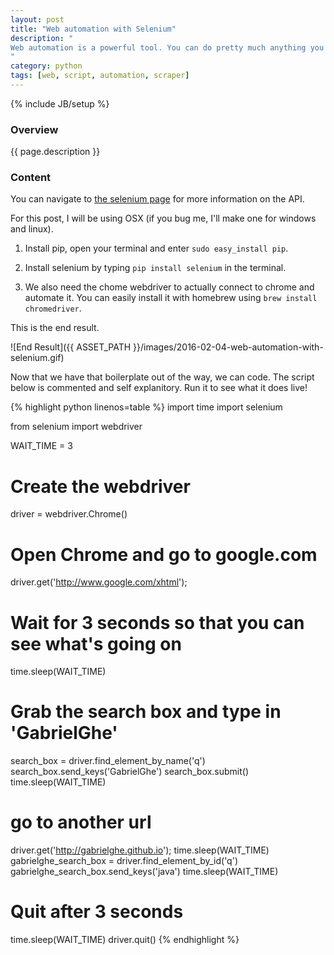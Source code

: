```yaml
---
layout: post
title: "Web automation with Selenium"
description: "
Web automation is a powerful tool. You can do pretty much anything you can think of with it, but I'll let you think of the applications. I will show you how to actually automate a web browser in python using [Selenium](http://www.seleniumhq.org/projects/webdriver/).
"
category: python
tags: [web, script, automation, scraper]
---
```

{% include JB/setup %}

<!-- Overview -->
<h3>Overview</h3>

{{ page.description }}

<!-- Content -->
<h3>Content</h3>

You can navigate to [the selenium page](http://selenium-python.readthedocs.org/getting-started.html) for more information on the API.  

For this post, I will be using OSX (if you bug me, I'll make one for windows and linux).

1. Install pip, open your terminal and enter `sudo easy_install pip`.

2. Install selenium by typing `pip install selenium` in the terminal.

3. We also need the chome webdriver to actually connect to chrome and automate it. You can easily install it with homebrew using `brew install chromedriver`.

This is the end result.

![End Result]({{ ASSET_PATH }}/images/2016-02-04-web-automation-with-selenium.gif)

Now that we have that boilerplate out of the way, we can code. The script below is commented and self explanitory. Run it to see what it does live!

<!-- Code _______________________________________-->
{% highlight python linenos=table %}
import time
import selenium

from selenium import webdriver

WAIT_TIME = 3

# Create the webdriver
driver = webdriver.Chrome()  

# Open Chrome and go to google.com
driver.get('http://www.google.com/xhtml');

# Wait for 3 seconds so that you can see what's going on
time.sleep(WAIT_TIME)

# Grab the search box and type in  'GabrielGhe'
search_box = driver.find_element_by_name('q')
search_box.send_keys('GabrielGhe')
search_box.submit()
time.sleep(WAIT_TIME)

# go to another url
driver.get('http://gabrielghe.github.io');
time.sleep(WAIT_TIME)
gabrielghe_search_box = driver.find_element_by_id('q')
gabrielghe_search_box.send_keys('java')
time.sleep(WAIT_TIME)


# Quit after 3 seconds
time.sleep(WAIT_TIME)
driver.quit()
{% endhighlight %}
<!-- /Code ^^^^^^^^^^^^^^^^^^^^^^^^^^^^^^^^^^^^^^-->